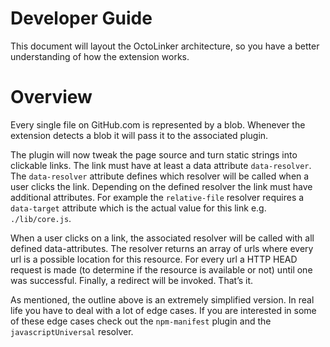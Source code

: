 # Developer Guide

This document will layout the OctoLinker architecture, so you have a better understanding of how the extension works.

# Overview

Every single file on GitHub.com is represented by a blob. Whenever the extension detects a blob it will pass it to the associated plugin.

The plugin will now tweak the page source and turn static strings into clickable links. The link must have at least a data attribute `data-resolver`. The `data-resolver` attribute defines which resolver will be called when a user clicks the link. Depending on the defined resolver the link must have additional attributes. For example the `relative-file` resolver requires a `data-target` attribute which is the actual value for this link e.g. `./lib/core.js`.

When a user clicks on a link, the associated resolver will be called with all defined data-attributes. The resolver returns an array of urls where every url is a possible location for this resource. For every url a HTTP HEAD request is made (to determine if the resource is available or not) until one was successful. Finally, a redirect will be invoked. That’s it.

As mentioned, the outline above is an extremely simplified version. In real life you have to deal with a lot of edge cases. If you are interested in some of these edge cases check out the `npm-manifest` plugin and the `javascriptUniversal` resolver.
